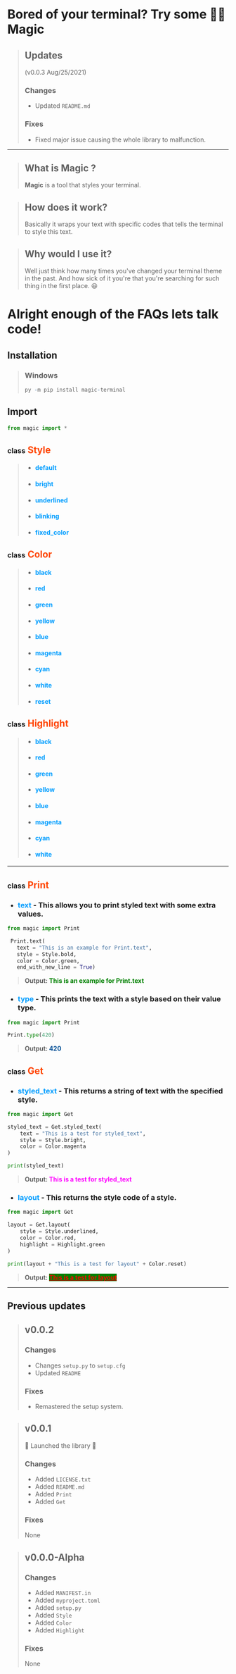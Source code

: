 # Bored of your terminal? Try some :mage_man: **Magic**

> ## **Updates**
>
> (v0.0.3 Aug/25/2021)
>
> ### **Changes**
>
> - Updated `README.md`
>
> ### **Fixes**
>
> - Fixed major issue causing the whole library to malfunction.

---

> ## What is **Magic** ?
>
> **Magic** is a tool that styles your terminal.

> ## How does it work?
>
> Basically it wraps your text with specific codes that tells the terminal to style this text.

> ## Why would I use it?
>
> Well just think how many times you've changed your terminal theme in the past. And how sick of it you're that you're searching for such thing in the first place. :laughing:

# Alright enough of the FAQs lets talk code!

## Installation

> ### Windows
>
> ```r
> py -m pip install magic-terminal
> ```

## Import

```py
from magic import *
```

## <span style="font-size:medium">class</span> **<span style="color:orangeRed">Style</span>**

> - #### **<span style="color:#009dff">default</span>**
> - #### **<span style="color:#009dff">bright</span>**
> - #### **<span style="color:#009dff">underlined</span>**
> - #### **<span style="color:#009dff">blinking</span>**
> - #### **<span style="color:#009dff">fixed_color</span>**

## <span style="font-size:medium">class</span> **<span style="color:orangeRed">Color</span>**

> - #### **<span style="color:#009dff">black</span>**
> - #### **<span style="color:#009dff">red</span>**
> - #### **<span style="color:#009dff">green</span>**
> - #### **<span style="color:#009dff">yellow</span>**
> - #### **<span style="color:#009dff">blue</span>**
> - #### **<span style="color:#009dff">magenta</span>**
> - #### **<span style="color:#009dff">cyan</span>**
> - #### **<span style="color:#009dff">white</span>**
> - #### **<span style="color:#009dff">reset</span>**

## <span style="font-size:medium">class</span> **<span style="color:orangeRed">Highlight</span>**

> - #### **<span style="color:#009dff">black</span>**
> - #### **<span style="color:#009dff">red</span>**
> - #### **<span style="color:#009dff">green</span>**
> - #### **<span style="color:#009dff">yellow</span>**
> - #### **<span style="color:#009dff">blue</span>**
> - #### **<span style="color:#009dff">magenta</span>**
> - #### **<span style="color:#009dff">cyan</span>**
> - #### **<span style="color:#009dff">white</span>**

---

## <span style="font-size:medium">class</span> **<span style="color:orangeRed">Print</span>**

- ### **<span style="color:#009dff">text</span>** - This allows you to print styled text with some extra values.

```py
from magic import Print

 Print.text(
   text = "This is an example for Print.text",
   style = Style.bold,
   color = Color.green,
   end_with_new_line = True)
```

> **Output: <span style="color:green">This is an example for Print.text</span>**

- ### **<span style="color:#009dff">type</span>** - This prints the text with a style based on their value type.

```py
from magic import Print

Print.type(420)
```

> **Output: <span style="color:#035096">420</span>**

## <span style="font-size:medium">class</span> **<span style="color:orangeRed">Get</span>**

- ### **<span style="color:#009dff">styled_text</span>** - This returns a string of text with the specified style.

```py
from magic import Get

styled_text = Get.styled_text(
    text = "This is a test for styled_text",
    style = Style.bright,
    color = Color.magenta
)

print(styled_text)
```

> **Output: <span style="color:magenta">This is a test for styled_text</span>**

- ### **<span style="color:#009dff">layout</span>** - This returns the style code of a style.

```py
from magic import Get

layout = Get.layout(
    style = Style.underlined,
    color = Color.red,
    highlight = Highlight.green
)

print(layout + "This is a test for layout" + Color.reset)
```

> **Output: <mark style="background-color:green; color:red; text-decoration: underline">This is a test for layout</mark>**

---

## **Previous updates**

> ## v0.0.2
>
> ### **Changes**
>
> - Changes `setup.py` to `setup.cfg`
> - Updated `README`
>
> ### **Fixes**
>
> - Remastered the setup system.

> ## v0.0.1
>
> :tada: Launched the library :tada:
>
> ### **Changes**
>
> - Added `LICENSE.txt`
> - Added `README.md`
> - Added `Print`
> - Added `Get`
>
> ### **Fixes**
>
> None

> ## v0.0.0-Alpha
>
> ### **Changes**
>
> - Added `MANIFEST.in`
> - Added `myproject.toml`
> - Added `setup.py`
> - Added `Style`
> - Added `Color`
> - Added `Highlight`
>
> ### **Fixes**
>
> None

